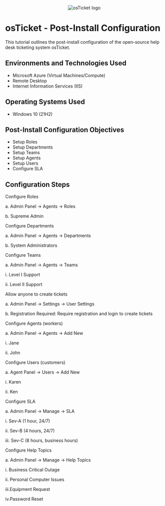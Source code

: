 <p align="center">
<img src="https://i.imgur.com/Clzj7Xs.png" alt="osTicket logo"/>
</p>

<h1>osTicket - Post-Install Configuration</h1>
This tutorial outlines the post-install configuration of the open-source help desk ticketing system osTicket.<br />


<h2>Environments and Technologies Used</h2>

- Microsoft Azure (Virtual Machines/Compute)
- Remote Desktop
- Internet Information Services (IIS)

<h2>Operating Systems Used </h2>

- Windows 10</b> (21H2)

<h2>Post-Install Configuration Objectives</h2>

- Setup Roles
- Setup Departments
- Setup Teams
- Setup Agents
- Setup Users
- Configure SLA

<h2>Configuration Steps</h2>

Configure Roles

a. Admin Panel -> Agents -> Roles

b. Supreme Admin

Configure Departments

a. Admin Panel -> Agents -> Departments

b. System Administrators

Configure Teams

a. Admin Panel -> Agents -> Teams

i. Level I Support

ii. Level II Support

Allow anyone to create tickets

a. Admin Panel -> Settings -> User Settings

b. Registration Required: Require registration and login to create tickets 

Configure Agents (workers)

a. Admin Panel -> Agents -> Add New

i. Jane

ii. John

Configure Users (customers)

a. Agent Panel -> Users -> Add New

i. Karen

ii. Ken

Configure SLA

a. Admin Panel -> Manage -> SLA

i. Sev-A (1 hour, 24/7)

ii. Sev-B (4 hours, 24/7)

iii. Sev-C (8 hours, business hours)

Configure Help Topics

a. Admin Panel -> Manage -> Help Topics

i. Business Critical Outage

ii. Personal Computer Issues

iii.Equipment Request

iv.Password Reset
